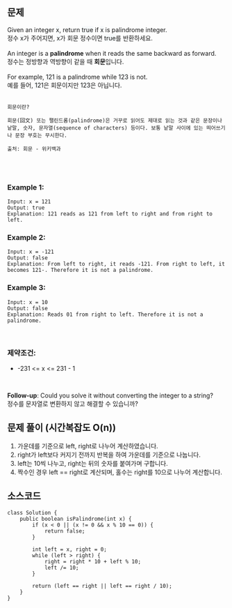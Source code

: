 ## 문제
Given an integer <span style='background-color:#f6f9fa'>x</span>, return <span style='background-color:#f6f9fa'>true</span> if <span style='background-color:#f6f9fa'>x</span> is palindrome integer.  
정수 <span style='background-color:#f6f9fa'>x</span>가 주어지면, <span style='background-color:#f6f9fa'>x</span>가 회문 정수이면 <span style='background-color:#f6f9fa'>true</span>를 반환하세요.  
<br>
An integer is a <b>palindrome</b> when it reads the same backward as forward.  
정수는 정방향과 역방향이 같을 때 <b>회문</b>입니다.  
<br>
For example, <span style='background-color:#f6f9fa'>121</span> is a palindrome while <span style='background-color:#f6f9fa'>123</span> is not.  
예를 들어, <span style='background-color:#f6f9fa'>121</span>은 회문이지만 <span style='background-color:#f6f9fa'>123</span>은 아닙니다.  
<br>
~~~
회문이란?

회문(回文) 또는 팰린드롬(palindrome)은 거꾸로 읽어도 제대로 읽는 것과 같은 문장이나 낱말, 숫자, 문자열(sequence of characters) 등이다. 보통 낱말 사이에 있는 띄어쓰기나 문장 부호는 무시한다.

출처: 회문 - 위키백과
~~~
<br>
<br>

### Example 1:
~~~
Input: x = 121
Output: true
Explanation: 121 reads as 121 from left to right and from right to left.
~~~

### Example 2:
~~~
Input: x = -121
Output: false
Explanation: From left to right, it reads -121. From right to left, it becomes 121-. Therefore it is not a palindrome.
~~~

### Example 3:
~~~
Input: x = 10
Output: false
Explanation: Reads 01 from right to left. Therefore it is not a palindrome.
~~~

<br>

### 제약조건:
- -231 <= x <= 231 - 1
<br>

<b>Follow-up</b>: 
Could you solve it without converting the integer to a string?  
정수를 문자열로 변환하지 않고 해결할 수 있습니까?
<br>

## 문제 풀이 (시간복잡도 O(n))
1. 가운데를 기준으로 left, right로 나누어 계산하였습니다.
2. right가 left보다 커지기 전까지 반복을 하여 가운데를 기준으로 나눕니다.
3. left는 10씩 나누고, right는 뒤의 숫자를 붙여가며 구합니다.
4. 짝수인 경우 left == right로 계산되며, 홀수는 right를 10으로 나누어 계산합니다.

## 소스코드
~~~
class Solution {
    public boolean isPalindrome(int x) {
        if (x < 0 || (x != 0 && x % 10 == 0)) {
            return false;
        }

        int left = x, right = 0;
        while (left > right) {
            right = right * 10 + left % 10;
            left /= 10;
        }

        return (left == right || left == right / 10);
    }
}
~~~